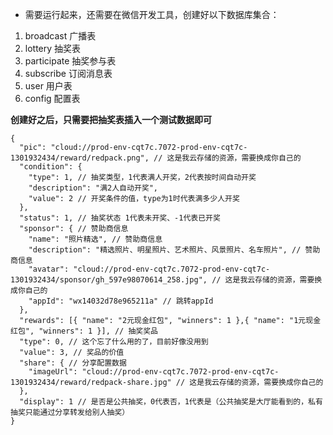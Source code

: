 - 需要运行起来，还需要在微信开发工具，创建好以下数据库集合：

1. broadcast 广播表
1. lottery 抽奖表
1. participate 抽奖参与表
1. subscribe 订阅消息表
1. user 用户表
1. config 配置表

 **创建好之后，只需要把抽奖表插入一个测试数据即可** 
 
```
{
  "pic": "cloud://prod-env-cqt7c.7072-prod-env-cqt7c-1301932434/reward/redpack.png", // 这是我云存储的资源，需要换成你自己的
  "condition": {
    "type": 1, // 抽奖类型，1代表满人开奖，2代表按时间自动开奖
    "description": "满2人自动开奖",
    "value": 2 // 开奖条件的值，type为1时代表满多少人开奖
  },
  "status": 1, // 抽奖状态 1代表未开奖、-1代表已开奖
  "sponsor": { // 赞助商信息
    "name": "照片精选", // 赞助商信息
    "description": "精选照片、明星照片、艺术照片、风景照片、名车照片", // 赞助商信息
    "avatar": "cloud://prod-env-cqt7c.7072-prod-env-cqt7c-1301932434/sponsor/gh_597e98070614_258.jpg", // 这是我云存储的资源，需要换成你自己的
    "appId": "wx14032d78e965211a" // 跳转appId
  },
  "rewards": [{ "name": "2元现金红包", "winners": 1 },{ "name": "1元现金红包", "winners": 1 }], // 抽奖奖品
  "type": 0, // 这个忘了什么用的了，目前好像没用到
  "value": 3, // 奖品的价值
  "share": { // 分享配置数据
    "imageUrl": "cloud://prod-env-cqt7c.7072-prod-env-cqt7c-1301932434/reward/redpack-share.jpg" // 这是我云存储的资源，需要换成你自己的
  },
  "display": 1 // 是否是公共抽奖，0代表否，1代表是（公共抽奖是大厅能看到的，私有抽奖只能通过分享转发给别人抽奖）
}
```

